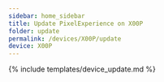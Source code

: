```yaml
---
sidebar: home_sidebar
title: Update PixelExperience on X00P
folder: update
permalink: /devices/X00P/update
device: X00P
---
```

{% include templates/device_update.md %}
